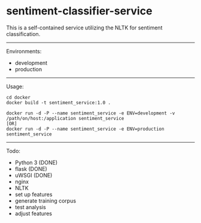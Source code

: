 # sentiment-classifier-service

This is a self-contained service utilizing the NLTK for sentiment classification.

---

Environments:

- development
- production

---

Usage:

    cd docker
    docker build -t sentiment_service:1.0 .
    
    docker run -d -P --name sentiment_service -e ENV=development -v /path/on/host:/application sentiment_service
    [OR]
    docker run -d -P --name sentiment_service -e ENV=production sentiment_service 

---

Todo:

- Python 3 (DONE)
- flask (DONE)
- uWSGI (DONE)
- nginx
- NLTK
- set up features
- generate training corpus
- test analysis
- adjust features
